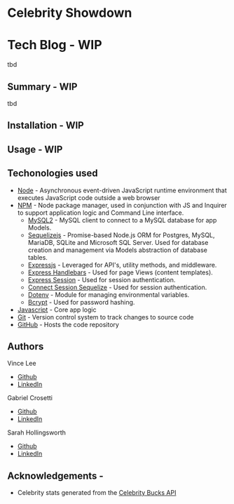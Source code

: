 # Celebrity Showdown

# Tech Blog - WIP
tbd

## Summary - WIP
tbd

## Installation - WIP

## Usage - WIP


## Techonologies used
* [Node](https://nodejs.org/en/) - Asynchronous event-driven JavaScript runtime environment that executes JavaScript code outside a web browser
* [NPM](https://www.npmjs.com/) - Node package manager, used in conjunction with JS and Inquirer to support application logic and Command Line interface.
  * [MySQL2](https://www.npmjs.com/package/mysql2) - MySQL client to connect to a MySQL database for app Models.
  * [Sequelizejs](https://sequelize.org/) -  Promise-based Node.js ORM for Postgres, MySQL, MariaDB, SQLite and Microsoft SQL Server. Used for database creation and management via Models abstraction of database tables.
  * [Expressjs](https://expressjs.com/) - Leveraged for API's, utility methods, and middleware.
  * [Express Handlebars](https://www.npmjs.com/package/express-handlebars) - Used for page Views (content templates).
  * [Express Session](https://www.npmjs.com/package/express-session) - Used for session authentication.
  * [Connect Session Sequelize](https://www.npmjs.com/package/connect-session-sequelize) - Used for session authentication.
  * [Dotenv](https://www.npmjs.com/package/dotenv) - Module for managing environmental variables.
  * [Bcrypt](https://www.npmjs.com/package/bcrypt) - Used for password hashing.
* [Javascript](https://developer.mozilla.org/en-US/docs/Web/javascript) - Core app logic
* [Git](https://git-scm.com/doc) - Version control system to track changes to source code
* [GitHub](https://docs.github.com/en) - Hosts the code repository

## Authors
Vince Lee
* [Github](https://github.com/StarryBlue7)
* [LinkedIn](https://www.linkedin.com/in/vince-lee/)

Gabriel Crosetti
* [Github](https://github.com/gabrielcrosetti)
* [LinkedIn](https://www.linkedin.com/in/gabriel-crosetti/)

Sarah Hollingsworth
* [Github](https://github.com/sahhollingsworth)
* [LinkedIn](https://www.linkedin.com/in/sarahhollingsworth/)

## Acknowledgements -
* Celebrity stats generated from the [Celebrity Bucks API](https://rapidapi.com/brianiswu/api/celebrity-bucks/details) 